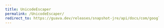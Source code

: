 ```yaml
---
title: UnicodeEscaper
permalink: /UnicodeEscaper/
redirect_to: https://guava.dev/releases/snapshot-jre/api/docs/com/google/common/escape/UnicodeEscaper.html
---
```

